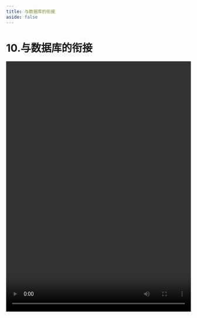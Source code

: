 ```yaml
---
title: 与数据库的衔接
aside: false
---
```


# 10.与数据库的衔接

<video autoplay src="http://qn.chinavanes.com/nodejs/module-27/10.与数据库的衔接.mp4" controls controlsList="nodownload" width="100%" height="680"/>

